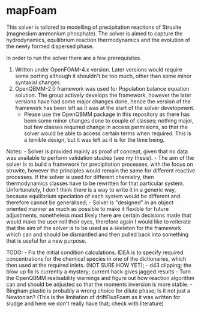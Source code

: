 # mapFoam 

This solver is tailored to modelling of precipitation reactions of Struvite (magnesium ammonium phosphate).
The solver is aimed to capture the hydrodynamics, equilibrium reaction thermodynamics and the evolution of the newly formed dispersed phase.

In order to run the solver there are a few prerequisites.

1) Written under OpenFOAM-4.x version. Later versions would require some porting although it shouldn't be too much, other than some minor syntaxial changes
2) OpenQBMM-2.0 framework was used for Population balance equation solution. The group actively develops the framework, however the later versions have had some major
   changes done, hence the version of the framework has been left as it was at the start of the solver development.
   - Please use the OpenQBMM package in this repository as there has been some minor changes done to couple of classes; nothing major, but few classes required change
     in access permisions, so that the solver would be able to access certain terms when required. This is a terrible design, but it was left as it is for the time being.



Notes: 
    - Solver is provided mainly as proof of concept, given that no data was available to perform validation studies (see my thesis). 
    - The aim of the solver is to build a framework for precipitation processes, with the focus on struvite, however the principles would remain the same for different reactive processes.
      If the solver is used for different chemistry, then thermodynamics classes have to be rewritten for that particular system. Unfortunately, I don't think there is a way to write it in
      a generic way, because equilibrium speciation of each system would be different and therefore cannot be generalised;
    - Solver is "designed" in an object oriented manner as much as possible to make it flexible for future adjustments, nonetheless most likely there are certain decisions made that would
      make the user roll their eyes, therefore again I would like to reiterate that the aim of the solver is to be used as a skeleton for the framework which can and should be dismantled
      and then pulled back into something that is useful for a new purpose.

TODO:
    - Fix the initial condition calculations. IDEA is to specify required concentrations for the chemical species in one of the dictionaries, which then used at the required inlets. (NOT SURE HOW YET);
    - d43 clipping; the blow up fix is currently a mystery; current hack gives jagged results
    - Turn the OpenQBMM realisability warnings and figure out how reaction algorithm can and should be adjusted so that the moments inversion is more stable.
    - Bingham plastic is probably a wrong choice for dilute phase; Is it not just a Newtonian? (This is the limitation of driftFluxFoam as it was written for sludge and here we don't really have that;
                                                                                                check with literature)

